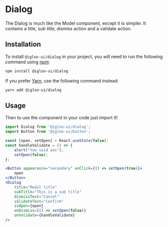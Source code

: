 # Dialog

The Dialog is much like the Model component, except it is simpler. It contains a title, sub title, dismiss action and a validate action.

<Example />

<ReferenceLinks />

## Installation

To install `@igloo-ui/dialog` in your project, you will need to run the following command using [npm](https://www.npmjs.com/):

```bash
npm install @igloo-ui/dialog
```

If you prefer [Yarn](https://classic.yarnpkg.com/en/), use the following command instead:

```bash
yarn add @igloo-ui/dialog
```

## Usage

Then to use the component in your code just import it!

```jsx
import Dialog from '@igloo-ui/dialog';
import Button from '@igloo-ui/button';

const [open, setOpen] = React.useState(false);
const handleValidate = () => {
    alert("You said yes");
    setOpen(false);
};

<Button appearance="secondary" onClick={() => setOpen(true)}>
    open
</Button>
<Dialog
    title="Modal title"
    subTitle="This is a sub title"
    dismissText="Cancel"
    validateText="Confirm"
    isOpen={open}
    onDismiss={() => setOpen(false)}
    onValidate={handleValidate}
/>
```
